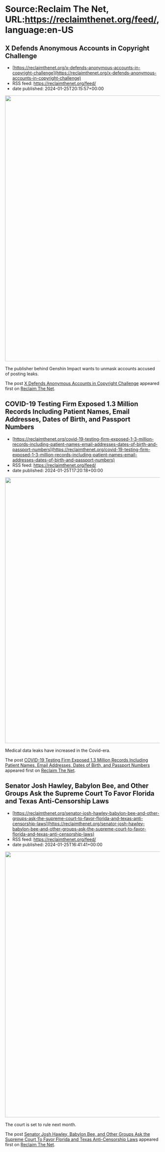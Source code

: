 # Source:Reclaim The Net, URL:https://reclaimthenet.org/feed/, language:en-US

## X Defends Anonymous Accounts in Copyright Challenge
 - [https://reclaimthenet.org/x-defends-anonymous-accounts-in-copyright-challenge](https://reclaimthenet.org/x-defends-anonymous-accounts-in-copyright-challenge)
 - RSS feed: https://reclaimthenet.org/feed/
 - date published: 2024-01-25T20:15:57+00:00

<a href="https://reclaimthenet.org/x-defends-anonymous-accounts-in-copyright-challenge" rel="nofollow" title="X Defends Anonymous Accounts in Copyright Challenge"><img alt="" class="webfeedsFeaturedVisual wp-post-image" height="864" src="https://reclaimthenet.org/wp-content/uploads/2024/01/x-dmc.jpg" style="display: block; margin: auto; margin-bottom: 15px;" width="1536" /></a><p>The publisher behind Genshin Impact wants to unmask accounts accused of posting leaks.</p>
<p>The post <a href="https://reclaimthenet.org/x-defends-anonymous-accounts-in-copyright-challenge">X Defends Anonymous Accounts in Copyright Challenge</a> appeared first on <a href="https://reclaimthenet.org">Reclaim The Net</a>.</p>

## COVID-19 Testing Firm Exposed 1.3 Million Records Including Patient Names, Email Addresses, Dates of Birth, and Passport Numbers
 - [https://reclaimthenet.org/covid-19-testing-firm-exposed-1-3-million-records-including-patient-names-email-addresses-dates-of-birth-and-passport-numbers](https://reclaimthenet.org/covid-19-testing-firm-exposed-1-3-million-records-including-patient-names-email-addresses-dates-of-birth-and-passport-numbers)
 - RSS feed: https://reclaimthenet.org/feed/
 - date published: 2024-01-25T17:20:18+00:00

<a href="https://reclaimthenet.org/covid-19-testing-firm-exposed-1-3-million-records-including-patient-names-email-addresses-dates-of-birth-and-passport-numbers" rel="nofollow" title="COVID-19 Testing Firm Exposed 1.3 Million Records Including Patient Names, Email Addresses, Dates of Birth, and Passport Numbers"><img alt="" class="webfeedsFeaturedVisual wp-post-image" height="864" src="https://reclaimthenet.org/wp-content/uploads/2024/01/virus-data-leak.jpg" style="display: block; margin: auto; margin-bottom: 15px;" width="1536" /></a><p>Medical data leaks have increased in the Covid-era.</p>
<p>The post <a href="https://reclaimthenet.org/covid-19-testing-firm-exposed-1-3-million-records-including-patient-names-email-addresses-dates-of-birth-and-passport-numbers">COVID-19 Testing Firm Exposed 1.3 Million Records Including Patient Names, Email Addresses, Dates of Birth, and Passport Numbers</a> appeared first on <a href="https://reclaimthenet.org">Reclaim The Net</a>.</p>

## Senator Josh Hawley, Babylon Bee, and Other Groups Ask the Supreme Court To Favor Florida and Texas Anti-Censorship Laws
 - [https://reclaimthenet.org/senator-josh-hawley-babylon-bee-and-other-groups-ask-the-supreme-court-to-favor-florida-and-texas-anti-censorship-laws](https://reclaimthenet.org/senator-josh-hawley-babylon-bee-and-other-groups-ask-the-supreme-court-to-favor-florida-and-texas-anti-censorship-laws)
 - RSS feed: https://reclaimthenet.org/feed/
 - date published: 2024-01-25T16:41:41+00:00

<a href="https://reclaimthenet.org/senator-josh-hawley-babylon-bee-and-other-groups-ask-the-supreme-court-to-favor-florida-and-texas-anti-censorship-laws" rel="nofollow" title="Senator Josh Hawley, Babylon Bee, and Other Groups Ask the Supreme Court To Favor Florida and Texas Anti-Censorship Laws"><img alt="" class="webfeedsFeaturedVisual wp-post-image" height="864" src="https://reclaimthenet.org/wp-content/uploads/2024/01/speech-supreme-court.jpg" style="display: block; margin: auto; margin-bottom: 15px;" width="1536" /></a><p>The court is set to rule next month.</p>
<p>The post <a href="https://reclaimthenet.org/senator-josh-hawley-babylon-bee-and-other-groups-ask-the-supreme-court-to-favor-florida-and-texas-anti-censorship-laws">Senator Josh Hawley, Babylon Bee, and Other Groups Ask the Supreme Court To Favor Florida and Texas Anti-Censorship Laws</a> appeared first on <a href="https://reclaimthenet.org">Reclaim The Net</a>.</p>

